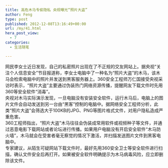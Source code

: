 ```yaml
---
title: 高危木马专偷隐私 央视曝光“照片大盗”
author: Feng
type: post
published: 2012-12-08T13:16:49+00:00
url: /my/41.html
hera_post_view:
  - 7
categories:
  - 生活随笔

---
```

网民李女士近日发现，自己的私密照片出现在了不正规的交友网站上。据央视“关注个人信息安全”节目报道称，李女士电脑中了一种名为“照片大盗”的木马，该木马会检索电脑中的照片并发送到黑客服务器上。360安全工程师万仁国接受央视采访时表示，“照片大盗”主要通过伪装热门网络资源传播，提醒网友下载文件时先用360等安全软件“消毒”。  
央视对木马实际演示发现，一旦电脑没有安装安全软件，运行木马后，电脑上的图片文件会自动发送到另一台由“黑客”控制的电脑中。据网络安全工程师分析，此类“照片大盗”会筛选大于100KB的JPG、PNG等图片格式文件，对用户隐私造成严重危害。  
360工程师指出，“照片大盗”木马往往会伪装成常用软件或视频种子等文件，并通过恶意电影下载网站或者论坛进行传播。如果用户电脑没有开启安全软件“木马防火墙”，木马就会在受害者毫无察觉的情况下激活，并扫描发送图片文件到黑客电脑中。  
专家建议，从陌生可疑网站下载文件时，最好先用360安全卫士等安全软件进行扫描，确认文件安全后再打开。如果被安全软件明确提示为木马病毒风险，应立即删除该文件。